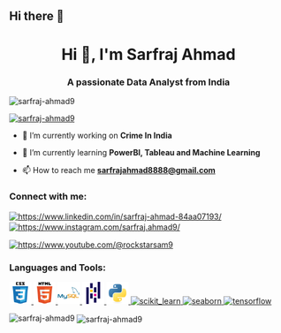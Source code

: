 ## Hi there 👋
<h1 align="center">Hi 👋, I'm Sarfraj Ahmad</h1>
<h3 align="center">A passionate Data Analyst from India</h3>

<p align="left"> <img src="https://komarev.com/ghpvc/?username=sarfraj-ahmad9&label=Profile%20views&color=0e75b6&style=flat" alt="sarfraj-ahmad9" /> </p>

<p align="left"> <a href="https://github.com/ryo-ma/github-profile-trophy"><img src="https://github-profile-trophy.vercel.app/?username=sarfraj-ahmad9" alt="sarfraj-ahmad9" /></a> </p>

- 🔭 I’m currently working on **Crime In India**

- 🌱 I’m currently learning **PowerBI, Tableau and Machine Learning**

- 📫 How to reach me **sarfrajahmad8888@gmail.com**

<h3 align="left">Connect with me:</h3>
<p align="left">
<a href="https://www.linkedin.com/in/sarfraj-ahmad-84aa07193/" target="blank"><img align="center" src="https://raw.githubusercontent.com/rahuldkjain/github-profile-readme-generator/master/src/images/icons/Social/linked-in-alt.svg" alt="https://www.linkedin.com/in/sarfraj-ahmad-84aa07193/" height="30" width="40" /></a>
<a href="https://www.instagram.com/sarfraj.ahmad9/" target="blank"><img align="center" src="https://raw.githubusercontent.com/rahuldkjain/github-profile-readme-generator/master/src/images/icons/Social/instagram.svg" alt="https://www.instagram.com/sarfraj.ahmad9/" height="30" width="40" /></a>
  
<a href="https://www.youtube.com/@rockstarsam9" target="blank"><img align="center" src="https://raw.githubusercontent.com/rahuldkjain/github-profile-readme-generator/master/src/images/icons/Social/youtube.svg" alt="https://www.youtube.com/@rockstarsam9" height="30" width="40" /></a>
</p>

<h3 align="left">Languages and Tools:</h3>
<p align="left"> <a href="https://www.w3schools.com/css/" target="_blank" rel="noreferrer"> <img src="https://raw.githubusercontent.com/devicons/devicon/master/icons/css3/css3-original-wordmark.svg" alt="css3" width="40" height="40"/> </a> <a href="https://www.w3.org/html/" target="_blank" rel="noreferrer"> <img src="https://raw.githubusercontent.com/devicons/devicon/master/icons/html5/html5-original-wordmark.svg" alt="html5" width="40" height="40"/> </a> <a href="https://www.mysql.com/" target="_blank" rel="noreferrer"> <img src="https://raw.githubusercontent.com/devicons/devicon/master/icons/mysql/mysql-original-wordmark.svg" alt="mysql" width="40" height="40"/> </a> <a href="https://pandas.pydata.org/" target="_blank" rel="noreferrer"> <img src="https://raw.githubusercontent.com/devicons/devicon/2ae2a900d2f041da66e950e4d48052658d850630/icons/pandas/pandas-original.svg" alt="pandas" width="40" height="40"/> </a> <a href="https://www.python.org" target="_blank" rel="noreferrer"> <img src="https://raw.githubusercontent.com/devicons/devicon/master/icons/python/python-original.svg" alt="python" width="40" height="40"/> </a> <a href="https://scikit-learn.org/" target="_blank" rel="noreferrer"> <img src="https://upload.wikimedia.org/wikipedia/commons/0/05/Scikit_learn_logo_small.svg" alt="scikit_learn" width="40" height="40"/> </a> <a href="https://seaborn.pydata.org/" target="_blank" rel="noreferrer"> <img src="https://seaborn.pydata.org/_images/logo-mark-lightbg.svg" alt="seaborn" width="40" height="40"/> </a> <a href="https://www.tensorflow.org" target="_blank" rel="noreferrer"> <img src="https://www.vectorlogo.zone/logos/tensorflow/tensorflow-icon.svg" alt="tensorflow" width="40" height="40"/> </a> </p>

<p><img align="left" src="https://github-readme-stats.vercel.app/api/top-langs?username=sarfraj-ahmad9&show_icons=true&locale=en&layout=compact" alt="sarfraj-ahmad9" /></p>

<p>&nbsp;<img align="center" src="https://github-readme-stats.vercel.app/api?username=sarfraj-ahmad9&show_icons=true&locale=en" alt="sarfraj-ahmad9" /></p>

